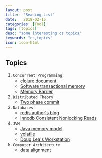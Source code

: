 ```yaml
---
layout: post
title:  "Reading List"
date:   2018-02-15 
categories: [Tool]
tags: [topics]
desc: "some interesting cs topics"
keywords: "cs,topics"
icon: icon-html
---
```

## Topics
1. `Concurrent Programming`
	- [clojure document][clojure_document] 
	- [Software transactional memory][Software_transactional_memory]
	- [Memory Barrier][Memory_Barrier]
2. `Distributed Theory`
	- [Two phase commit][Two_phase_commit]
3. `Databases`
	- [redis author's blog][redis_author_blog]
	- [Innodb Consistent Nonlocking Reads][Consistent_Nonlocking_Reads]
4. `JVM`
	- [Java memory model][jsr_133]
	- [volatile][volatile]
	- [Doug Lea's Workstation][Doug_Lea_blog]
5. `Computer Architecture`
	- [data alignment][data_alignment]

[clojure_document]: http://clojure-doc.org/articles/language/concurrency_and_parallelism.html
[jsr_133]: http://g.oswego.edu/dl/jmm/cookbook.html
[volatile]: http://gee.cs.oswego.edu/dl/cpj/jmm.html
[Software_transactional_memory]: https://en.wikipedia.org/wiki/Software_transactional_memory
[redis_author_blog]: http://antirez.com/latest/0
[Doug_Lea_blog]: http://g.oswego.edu/
[Memory_Barrier]: http://jeremymanson.blogspot.com/2007/08/causality-and-java-memory-model.html
[Two_phase_commit]: https://en.wikipedia.org/wiki/Two-phase_commit_protocol
[Consistent_Nonlocking_Reads]: https://dev.mysql.com/doc/refman/5.7/en/innodb-consistent-read.html
[data_alignment]: https://www.ibm.com/developerworks/library/pa-dalign/
